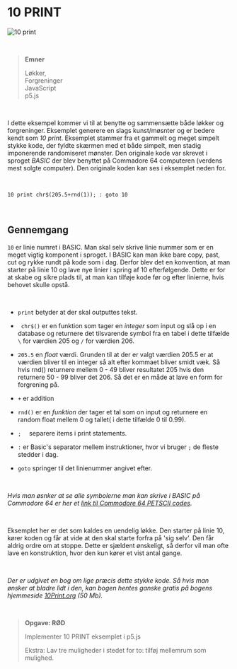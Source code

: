 # 10 PRINT

![10 print](https://i0.wp.com/digitalsouls.com/wp/wp-content/uploads/2014/07/10print504.gif)

<br/>

> **Emner**
>
> Løkker,<br/>
> Forgreninger<br/>
> JavaScript<br/>
> p5.js

<br/>

I dette eksempel kommer vi til at benytte og sammensætte både løkker og forgreninger. Eksemplet generere en slags kunst/møsnter og er bedere kendt som *10 print*. Eksemplet stammer fra et gammelt og meget simpelt stykke kode, der fyldte skærmen med et både simpelt, men stadig imponerende randomiseret mønster. Den originale kode var skrevet i sproget *BASIC* der blev benyttet på Commadore 64 computeren (verdens mest solgte computer). Den originale koden kan ses i eksemplet neden for.

<br/>

```basic
10 print chr$(205.5+rnd(1)); : goto 10
```

<br/>

## Gennemgang

`10` er linie numret i BASIC. Man skal selv skrive linie nummer som er en meget vigtig komponent i sproget. I BASIC kan man ikke bare copy, past, cut og rykke rundt på kode som i dag. Derfor blev det en konvention, at man starter på linie 10 og lave nye linier i spring af 10 efterfølgende. Dette er for at skabe og sikre plads til, at man kan tilføje kode før og efter linierne, hvis behovet skulle opstå. 

<br/>

- `print` betyder at der skal outputtes tekst. 

- ` chr$()` er en funktion som tager en *integer* som input og slå op i en database og returnere det tilsvarende symbol fra en tabel i dette tilfælde `\` for værdien 205 og `/` for værdien 206.

- `205.5` en *float* værdi. Grunden til at der er valgt værdien 205.5 er at værdien bliver til en integer så alt efter kommaet bliver smidt væk. Så hvis rnd() returnere mellem 0 - 49 bliver resultatet 205 hvis den returnere 50 - 99 bliver det 206. Så det er en måde at lave en form for forgrening på.
- `+` er addition

- `rnd()` er en *funktion* der tager et tal som on input og returnere en random float mellem 0 og tallet( i dette tilfælde 0 til 0.99). 

- `;  ` separere items i print statements.

- `:` er Basic's separator mellem instruktioner, hvor vi bruger  `;` de fleste stedder i dag. 

- `goto` springer til det linienummer angivet efter.

<br/>

*Hvis man øsnker at se alle symbolerne man kan skrive i BASIC på Commodore 64 er her et [link til Commodore 64 PETSCII codes](https://sta.c64.org/cbm64pet.html).*

<br/>

Eksemplet her er det som kaldes en uendelig løkke. Den starter på linie 10, kører koden og får at vide at den skal starte forfra på 'sig selv'. Den får aldrig ordre om at stoppe. Dette er sjældent ønskeligt, så derfor vil man ofte lave en konstruktion, hvor den kun kører et vist antal gange.

 <br/>

*Der er udgivet en bog om lige præcis dette stykke kode. Så hvis man ønsker at bladre lidt i den, kan bogen hentes ganske gratis på bogens hjemmeside [10Print.org](https://10print.org/10_PRINT_121114.pdf) (50 Mb).*

<br/>

> **Opgave: RØD**
>
> Implementer 10 PRINT eksemplet i p5.js
>
> Ekstra: Lav tre muligheder i stedet for to: tilføj mellemrum som mulighed.













